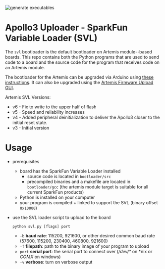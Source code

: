 ![generate executables](https://github.com/sparkfun/Apollo3_Uploader_SVL/workflows/generate%20executables/badge.svg)

# Apollo3 Uploader - SparkFun Variable Loader (SVL)

The ```svl``` bootloader is the default bootloader on Artemis module--based boards. This repo contains both the Python programs that are used to send code to a board and the source code for the program that receives code on an Artemis module.

The bootloader for the Artemis can be upgraded via Arduino using [these instructions](https://learn.sparkfun.com/tutorials/designing-with-the-sparkfun-artemis/all#troubleshooting). It can also be upgraded using the [Artemis Firmware Upload GUI](https://github.com/sparkfun/Artemis-Firmware-Upload-GUI).

Artemis SVL Versions:

* v6 - Fix to write to the upper half of flash
* v5 - Speed and reliability increases
* v4 - Added peripheral deinitialization to deliver the Apollo3 closer to the initial reset state.
* v3 - Initial version

# Usage

* prerequisites
  * board has the SparkFun Variable Loader installed
    * source code is located in ```bootloader/src```
    * precompiled binaries and a makefile are located in ```bootloader/gcc```
      (the artemis module target is suitable for all current SparkFun products)
  * Python is installed on your computer
  * your program is compiled + linked to support the SVL (binary offset ```0x10000```)
* use the SVL loader script to upload to the board

  ```python svl.py [flags] port```
  
  * ```-b``` **baud rate**: 115200, 921600, or other desired common baud rate (57600, 115200, 230400, 460800, 921600)
  * ```-f``` **filepath**: path to the binary image of your program to upload
  * ```port``` **serial port**: the serial port to connect over (*/dev/\** on \*nix or *COMX* on windows)
  * ```-v``` **verbose**: turn on verbose output
